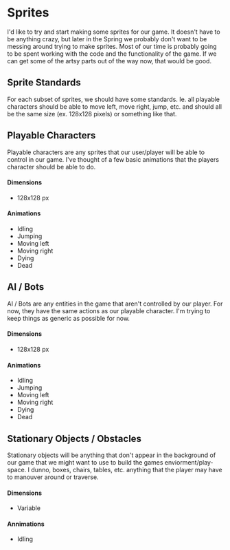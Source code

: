 # Sprites 

I'd like to try and start making some sprites for our game. It doesn't have to be anything crazy, but later in the Spring we probably don't want to be messing around trying to make sprites. Most of our time is probably going to be spent working with the code and the functionality of the game. If we can get some of the
artsy parts out of the way now, that would be good.

## Sprite Standards

For each subset of sprites, we should have some standards. Ie. all playable characters should be able to move left, move right, jump, etc. and should all be the same size (ex. 128x128 pixels) or something like that. 

## Playable Characters

Playable characters are any sprites that our user/player will be able to control in our game. I've thought of a few basic animations that the players character should be able to do. 

#### Dimensions
* 128x128 px

#### Animations
* Idling
* Jumping
* Moving left
* Moving right
* Dying
* Dead

## AI / Bots

AI / Bots are any entities in the game that aren't controlled by our player. For now, they have the same actions as our playable character. I'm trying to keep things as generic as possible for now. 

#### Dimensions
* 128x128 px

#### Animations
* Idling
* Jumping
* Moving left
* Moving right
* Dying
* Dead

## Stationary Objects / Obstacles

Stationary objects will be anything that don't appear in the background of our game that we might want to use to build the games enviorment/play-space. I dunno, boxes, chairs, tables, etc. anything that the player may have to manouver around or traverse.

#### Dimensions
* Variable

#### Annimations
* Idling

